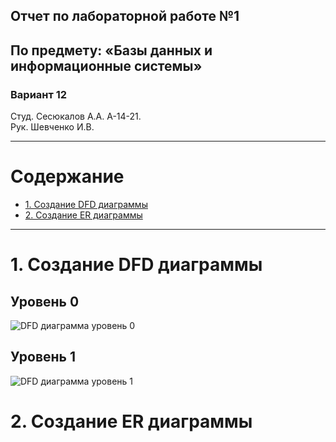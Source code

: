 
## Отчет по лабораторной работе №1
## По предмету: «Базы данных и информационные системы»
### Вариант 12


Студ. Сесюкалов А.А. А-14-21.<br>
Рук. Шевченко И.В.


---

# Содержание
* [1. Создание DFD диаграммы](#1-создание-dfd-диаграммы)
* [2. Создание ER диаграммы](#2-создание-er-диаграммы)

---

# 1. Создание DFD диаграммы
## Уровень 0
![DFD диаграмма уровень 0](http://www.plantuml.com/plantuml/png/TP51IiD068NtSugVh7JX1Ln85G_WGWymfcCf9gdCJ44GGItYejtenftY3L9fI54Rh_3cHhu9SH74G1A6zxt7-_yPEA-jd-QPSkVZua9RdSlGdEbfve_DfT_FngCYDuMNb1zZbTAfdrX9y8e6ds61clztbE4ELJmdefsSE9BMf5uNeymGViCwtBR85yf4hfJmsQBmWcMuGOab6ieVA0Kh7ZVOX7cuJsGxnXtPIMgSQqr3xVMfTZ7qaM3znq7-y41TAnLBoCxUhrjs1Kzisc3LSwXE9qfZf9ufVhU55tsISY-lsy4iFA0Yj4RrJp9TiKrR8Sox4foxGXrcSMkSlOol6fXYoClu0G00)
## Уровень 1
![DFD диаграмма уровень 1](http://www.plantuml.com/plantuml/png/VP5DJW8n5CVtFSKBUoxWmX3n0CJ40zIXqKLXI3zMncJGfUxTOJ0Ue9WG2I9SuVL6lWSbCzRHsKmw_u_t-fkUTT8uFz925guqqC4NtE9dVC8FUhzZYFUuv7C7f8LBgummgd1oVAqLcUUuYjEzPOEX0xS2w9cOib3MaZp3HQmmu0AtP5fZ0AeDk8iLVPXoWae71_l0g8aqAckOxxCLy1HU9irRKTcgcUwNMjDUMVgDixYXK7Mu3NvHT0cy3XsNtDbikL3MwqF9K3fv9QrAHDRn0NVrK6-A6nBj-TdVveGkHVhUkdAaJ4laDP6kukDncQ4l73llX63cq3tDCC49u7EDKcHgyjTWCZyGY41G_w4hiWAkR5BYnlclM10_JLsAyGtOFJj25w81a2tvNwnXjSere3QrfyP3FzBV)

# 2. Создание ER диаграммы
